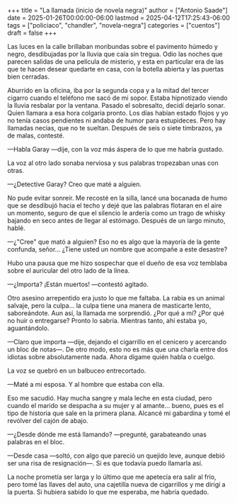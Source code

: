 +++
title = "La llamada (inicio de novela negra)"
author = ["Antonio Saade"]
date = 2025-01-26T00:00:00-06:00
lastmod = 2025-04-12T17:25:43-06:00
tags = ["policiaco", "chandler", "novela-negra"]
categories = ["cuentos"]
draft = false
+++

Las luces en la calle brillaban moribundas sobre el pavimento húmedo y negro, desdibujadas por la lluvia que caía sin tregua. Odio las noches que parecen salidas de una película de misterio, y esta en particular era de las que te hacen desear quedarte en casa, con la botella abierta y las puertas bien cerradas.

Aburrido en la oficina, iba por la segunda copa y a la mitad del tercer cigarro cuando el teléfono me sacó de mi sopor. Estaba hipnotizado viendo la lluvia resbalar por la ventana. Pasado el sobresalto, decidí dejarlo sonar. Quien llamara a esa hora colgaría pronto. Los días habían estado flojos y yo no tenía casos pendientes ni andaba de humor para estupideces. Pero hay llamadas necias, que no te sueltan. Después de seis o siete timbrazos, ya de malas, contesté.

—Habla Garay —dije, con la voz más áspera de lo que me habría gustado.

La voz al otro lado sonaba nerviosa y sus palabras tropezaban unas con otras.

—¿Detective Garay? Creo que maté a alguien.

No pude evitar sonreír. Me recosté en la silla, lancé una bocanada de humo que se desdibujó hacia el techo y dejé que las palabras flotaran en el aire un momento, seguro de que el silencio le ardería como un trago de whisky bajando en seco antes de llegar al estómago. Después de un largo minuto, hablé.

—¿"Cree" que mató a alguien? Eso no es algo que la mayoría de la gente confunda, señor... ¿Tiene usted un nombre que acompañe a este desastre?

Hubo una pausa que me hizo sospechar que el dueño de esa voz temblaba sobre el auricular del otro lado de la línea.

—¿Importa? ¡Están muertos! —contestó agitado.

Otro asesino arrepentido era justo lo que me faltaba. La rabia es un animal salvaje, pero la culpa... la culpa tiene una manera de masticarte lento, saboreándote. Aun así, la llamada me sorprendió. ¿Por qué a mí? ¿Por qué no huir o entregarse? Pronto lo sabría. Mientras tanto, ahí estaba yo, aguantándolo.

—Claro que importa —dije, dejando el cigarrillo en el cenicero y acercando un bloc de notas—. De otro modo, esto no es más que una charla entre dos idiotas sobre absolutamente nada. Ahora dígame quién habla o cuelgo.

La voz se quebró en un balbuceo entrecortado.

—Maté a mi esposa. Y al hombre que estaba con ella.

Eso me sacudió. Hay mucha sangre y mala leche en esta ciudad, pero cuando el marido se despacha a su mujer y al amante... bueno, pues es el tipo de historia que sale en la primera plana. Alcancé mi gabardina y tomé el revólver del cajón de abajo.

—¿Desde dónde me está llamando? —pregunté, garabateando unas palabras en el bloc.

—Desde casa —soltó, con algo que pareció un quejido leve, aunque debió ser una risa de resignación—. Si es que todavía puedo llamarla así.

La noche prometía ser larga y lo último que me apetecía era salir al frío, pero tomé las llaves del auto, una cajetilla nueva de cigarrillos y me dirigí a la puerta. Si hubiera sabido lo que me esperaba, me habría quedado.
